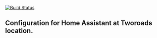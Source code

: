 [![Build Status](https://travis-ci.org/Scott8586/home-assistant-tworoads.svg?branch=master)](https://travis-ci.org/Scott8586/home-assistant-tworoads)

## Configuration for Home Assistant at Tworoads location.
